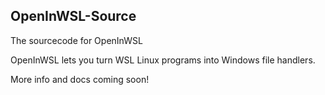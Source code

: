 ## OpenInWSL-Source

The sourcecode for OpenInWSL

OpenInWSL lets you turn WSL Linux programs into Windows file handlers.

More info and docs coming soon!
